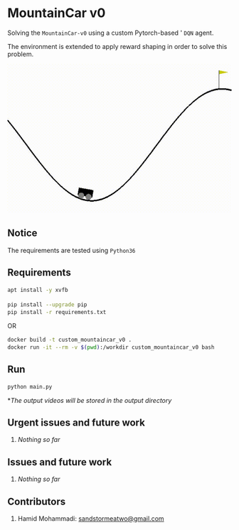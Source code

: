 # MountainCar v0

Solving the `MountainCar-v0` using a custom Pytorch-based ' `DQN` agent.

The environment is extended to apply reward shaping in order to solve this problem.

![Alt Text](data/output.gif)

## Notice

The requirements are tested using `Python36`


## Requirements


```bash
apt install -y xvfb

pip install --upgrade pip
pip install -r requirements.txt
```

OR

```bash
docker build -t custom_mountaincar_v0 .
docker run -it --rm -v $(pwd):/workdir custom_mountaincar_v0 bash
```

## Run

```bash
python main.py
```

**The output videos will be stored in the output directory*


## Urgent issues and future work
1. *Nothing so far*


## Issues and future work
1. *Nothing so far*


## Contributors

1. Hamid Mohammadi: <sandstormeatwo@gmail.com>
